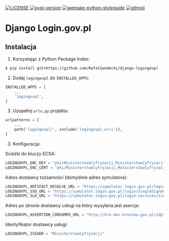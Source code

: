[![LICENSE](https://img.shields.io/pypi/l/version_control.svg?style=flat-square)](https://raw.githubusercontent.com/kuter/django-version-control/master/LICENSE)
[![pypi-version](https://img.shields.io/pypi/v/django_logingovpl.svg?style=flat-square)](https://pypi.python.org/pypi/django_logingovpl/)
[![wemake-python-styleguide](https://img.shields.io/badge/style-wemake-000000.svg?style=flat-square)](https://github.com/wemake-services/wemake-python-styleguide)
[![gitmoji](https://img.shields.io/badge/gitmoji-%20😜%20😍-FFDD67.svg?style=flat-square)](https://gitmoji.carloscuesta.me)

# Django Login.gov.pl


## Instalacja

1. Korzystając z Python Package Index:

```bash
$ pip install git+https://github.com/RafalGandecki/django-logingovpl
```

2. Dodaj `logingovpl` do `INSTALLED_APPS`:

```python
INSTALLED_APPS = [
    ...
    'logingovpl',
]
```

3. Uzupełnij `urls.py` projektu:

```python
urlpatterns = [
    ...
    path('logingovpl/', include('logingovpl.urls')),
]
```

3. Konfiguracja:

Scieżki do kluczy ECSA:

```python
LOGINGOVPL_ENC_KEY = "pki/MinisterstwoCyfryzacji_MinisterstwoCyfryzacji_enc_ec.key"
LOGINGOVPL_ENC_CERT = "pki/MinisterstwoCyfryzacji_MinisterstwoCyfryzacji_enc_ec.pem"
```

Adres dostawcy tożsamości (domyślnie adres symulatora):

```python
LOGINGOVPL_ARTIFACT_RESOLVE_URL = "https://symulator.login.gov.pl/login-services/idpArtifactResolutionService"
LOGINGOVPL_SSO_URL = "https://symulator.login.gov.pl/login/SingleSignOnService"
LOGINGOVPL_SLO_URL = "https://symulator.login.gov.pl/login-services/singleLogoutService"
```

Adres po stronie dostawcy usługi na który wysyłana jest asercja:

```python
LOGINGOVPL_ASSERTION_CONSUMER_URL = "http://kro-dev.kronika.gov.pl/idp"
```

Identyfikator dostawcy usługi:

```python
LOGINGOVPL_ISSUER = "MinisterstwoCyfryzacji"
```

